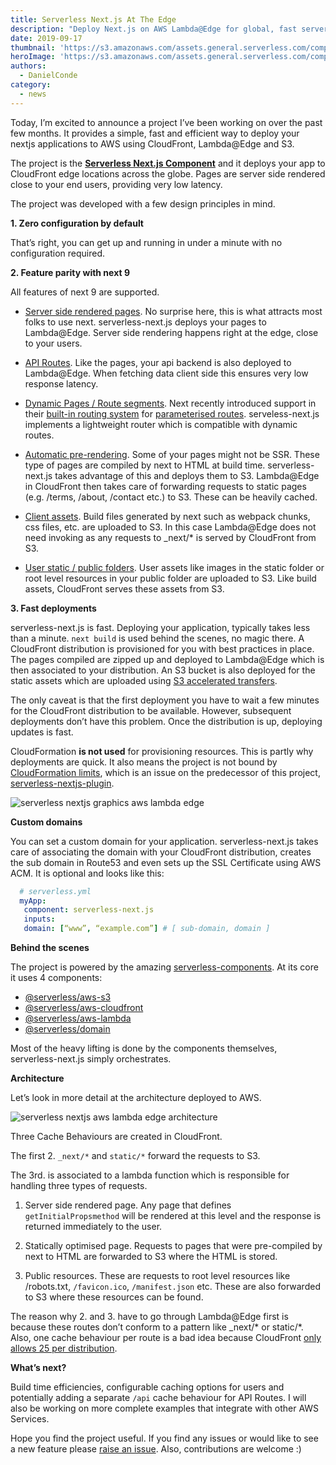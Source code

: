 ```yaml
---
title: Serverless Next.js At The Edge
description: "Deploy Next.js on AWS Lambda@Edge for global, fast server-side rendered react applications, and easily interact with other AWS resources."
date: 2019-09-17
thumbnail: 'https://s3.amazonaws.com/assets.general.serverless.com/component_nextjs/serverless_nextjs_blog_thumbnail.png'
heroImage: 'https://s3.amazonaws.com/assets.general.serverless.com/component_nextjs/serverless_nextjs_blog_header.png'
authors:
  - DanielConde
category:
  - news
---
```


Today, I’m excited to announce a project I’ve been working on over the past few months. It provides a simple, fast and efficient way to deploy your nextjs applications to AWS using CloudFront, Lambda@Edge and S3.

The project is the **[Serverless Next.js Component](https://github.com/danielcondemarin/serverless-next.js/tree/master/packages/serverless-nextjs-component)** and it deploys your app to CloudFront edge locations across the globe. Pages are server side rendered close to your end users, providing very low latency.

The project was developed with a few design principles in mind.

**1. Zero configuration by default**

That’s right, you can get up and running in under a minute with no configuration required.

**2. Feature parity with next 9**

All features of next 9 are supported.

* [Server side rendered pages](https://github.com/zeit/next.js#fetching-data-and-component-lifecycle). No surprise here, this is what attracts most folks to use next. serverless-next.js deploys your pages to Lambda@Edge. Server side rendering happens right at the edge, close to your users.

* [API Routes](https://nextjs.org/docs#api-routes). Like the pages, your api backend is also deployed to Lambda@Edge. When fetching data client side this ensures very low response latency.

* [Dynamic Pages / Route segments](https://nextjs.org/docs#dynamic-routing). Next recently introduced support in their [built-in routing system](https://nextjs.org/docs#routing) for [parameterised routes](https://nextjs.org/docs#dynamic-routes-support). serveless-next.js implements a lightweight router which is compatible with dynamic routes.

* [Automatic pre-rendering](https://nextjs.org/docs#automatic-prerendering). Some of your pages might not be SSR. These type of pages are compiled by next to HTML at build time. serverless-next.js takes advantage of this and deploys them to S3. Lambda@Edge in CloudFront then takes care of forwarding requests to static pages (e.g. /terms, /about, /contact etc.) to S3. These can be heavily cached.

* [Client assets](https://github.com/zeit/next.js/#cdn-support-with-asset-prefix). Build files generated by next such as webpack chunks, css files, etc. are uploaded to S3. In this case Lambda@Edge does not need invoking as any requests to _next/* is served by CloudFront from S3.

* [User static / public folders](https://github.com/zeit/next.js#static-file-serving-eg-images). User assets like images in the static folder or root level resources in your public folder are uploaded to S3. Like build assets, CloudFront serves these assets from S3.

**3. Fast deployments**

serverless-next.js is fast. Deploying your application, typically takes less than a minute. `next build` is used behind the scenes, no magic there. A CloudFront distribution is provisioned for you with best practices in place. The pages compiled are zipped up and deployed to Lambda@Edge which is then associated to your distribution. An S3 bucket is also deployed for the static assets which are uploaded using [S3 accelerated transfers](https://docs.aws.amazon.com/AmazonS3/latest/dev/transfer-acceleration.html).

The only caveat is that the first deployment you have to wait a few minutes for the CloudFront distribution to be available. However, subsequent deployments don’t have this problem. Once the distribution is up, deploying updates is fast.

CloudFormation **is not used** for provisioning resources. This is partly why deployments are quick. It also means the project is not bound by [CloudFormation limits](https://docs.aws.amazon.com/AWSCloudFormation/latest/UserGuide/cloudformation-limits.html), which is an issue on the predecessor of this project, [serverless-nextjs-plugin](https://github.com/danielcondemarin/serverless-next.js/tree/master/packages/serverless-nextjs-plugin#caveats).

![serverless nextjs graphics aws lambda edge](https://s3-us-west-2.amazonaws.com/assets.blog.serverless.com/serverless-nextjs/serverless_nextjs_graphics.png)

**Custom domains**

You can set a custom domain for your application. serverless-next.js takes care of associating the domain with your CloudFront distribution, creates the sub domain in Route53 and even sets up the SSL Certificate using AWS ACM. It is optional and looks like this:

```yaml
  # serverless.yml
  myApp:
   component: serverless-next.js
   inputs:
   domain: [“www”, “example.com”] # [ sub-domain, domain ]
```
 
**Behind the scenes**

The project is powered by the amazing [serverless-components](https://serverless.com/blog/what-are-serverless-components-how-use/). At its core it uses 4 components:

* [@serverless/aws-s3](https://github.com/serverless-components/aws-s3)
* [@serverless/aws-cloudfront](https://github.com/serverless-components/aws-cloudfront)
* [@serverless/aws-lambda](https://github.com/serverless-components/aws-lambda)
* [@serverless/domain](https://github.com/serverless-components/domain)

Most of the heavy lifting is done by the components themselves, serverless-next.js simply orchestrates.

**Architecture**

Let’s look in more detail at the architecture deployed to AWS.

![serverless nextjs aws lambda edge architecture](https://s3-us-west-2.amazonaws.com/assets.blog.serverless.com/serverless-nextjs/serverless_nextjs_lambda_edge_aws_architecture.png)

Three Cache Behaviours are created in CloudFront.

The first 2. `_next/*` and `static/*` forward the requests to S3.

The 3rd. is associated to a lambda function which is responsible for handling three types of requests.

1. Server side rendered page. Any page that defines `getInitialPropsmethod` will be rendered at this level and the response is returned immediately to the user.

2. Statically optimised page. Requests to pages that were pre-compiled by next to HTML are forwarded to S3 where the HTML is stored.

3. Public resources. These are requests to root level resources like /robots.txt, `/favicon.ico`, `/manifest.json` etc. These are also forwarded to S3 where these resources can be found.

The reason why 2. and 3. have to go through Lambda@Edge first is because these routes don’t conform to a pattern like _next/* or static/*. Also, one cache behaviour per route is a bad idea because CloudFront [only allows 25 per distribution](https://docs.aws.amazon.com/AmazonCloudFront/latest/DeveloperGuide/cloudfront-limits.html).

**What’s next?**

Build time efficiencies, configurable caching options for users and potentially adding a separate `/api` cache behaviour for API Routes. I will also be working on more complete examples that integrate with other AWS Services.

Hope you find the project useful. If you find any issues or would like to see a new feature please [raise an issue](https://github.com/danielcondemarin/serverless-next.js/issues). Also, contributions are welcome :)
